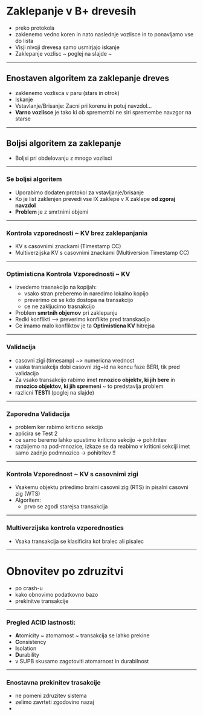 # Zaklepanje v B+ drevesih
* preko protokola
* zaklenemo vedno koren in nato naslednje vozlisce in to ponavljamo vse do lista
* Visji nivoji drevesa samo usmirjajo iskanje 
* Zaklepanje vozlisc ~ poglej na slajde ~     

---

## Enostaven algoritem za zaklepanje dreves
* zaklenemo vozlisca v paru (stars in otrok)
* Iskanje
* Vstavlanje/Brisanje: Zacni pri korenu in potuj navzdol...
* **Varno vozlisce** je tako ki ob spremembi ne siri spremembe navzgor na starse 

---

## Boljsi algoritem za zaklepanje
* Boljsi pri obdelovanju z mnogo vozlisci

---

### Se boljsi algoritem
* Uporabimo dodaten protokol za vstavljanje/brisanje
* Ko je list zaklenjen prevedi vse IX zaklepe v X zaklepe **od zgoraj navzdol**
* **Problem** je z smrtnimi objemi

---

### Kontrola vzporednosti ~ KV brez zaklepanjania
* KV s casovnimi znackami (Timestamp CC)
* Multiverzijska KV s casovnimi znackami (Multiversion Timestamp CC)

---

### Optimisticna Kontrola Vzporednosti ~ KV
* izvedemo trasnakcijo na kopijah:
  * vsako stran preberemo in naredimo lokalno kopijo
  * preverimo ce se kdo dostopa na transakcijo
  * ce ne zakljucimo trasnakcijo
* Problem **smrtnih objemov** pri zaklepanju
* Redki konflikti --> preverimo konflikte pred transkacijo
* Ce imamo malo konfliktov je ta **Optimisticna KV** hitrejsa

---

### Validacija
* casovni zigi (timesamp) ~> numericna vrednost
* vsaka transakcija dobi casovni zig~id na koncu faze BERI, tik pred validacijo
* Za vsako transakcijo rabimo imet **mnozico objektv, ki jih bere** in **mnozico objektov, ki jih spremeni** ~ to predstavlja problem
* razlicni **TESTI** (poglej na slajde)

---

### Zaporedna Validacija
* problem ker rabimo kriticno sekcijo
* aplicira se Test 2
* ce samo beremo lahko spustimo kriticno sekcijo -> pohitritev
* razbijemo na pod-mnozice, izkaze se da reabimo v kriticni sekciji imet samo zadnjo podmnozico  -> pohitritev !!

---

### Kontrola Vzporednost ~ KV s casovnimi zigi
* Vsakemu objektu priredimo bralni casovni zig (RTS) in pisalni casovni zig (WTS)
* Algoritem:
  * prvo se zgodi starejsa transakcija

---

### Multiverzijska kontrola vzporednostics
* Vsaka transakcija se klasificira kot bralec ali pisalec

---

# Obnovitev po zdruzitvi
* po crash-u
* kako obnovimo podatkovno bazo
* prekinitve transakcije

---

### Pregled ACID lastnosti:
* **A**tomicity ~ atomarnost ~ transakcija se lahko prekine
* **C**onsistency
* **I**solation
* **D**urability
* v SUPB skusamo zagotoviti atomarnost in durabilnost

---

### Enostavna prekinitev trasakcije
* ne pomeni zdruzitev sistema
* zelimo zavrteti zgodovino nazaj
* 